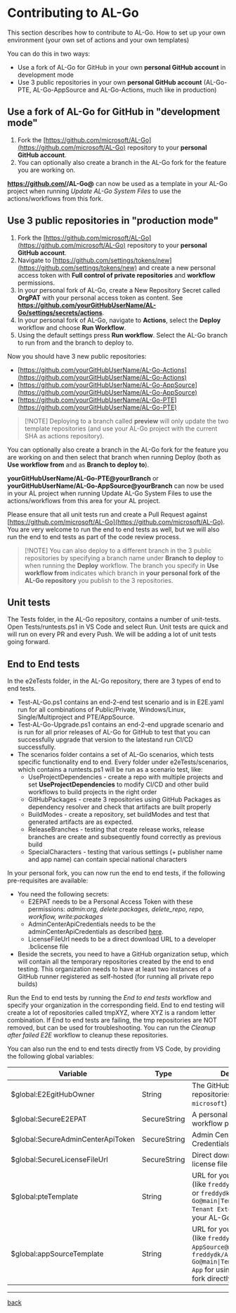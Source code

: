 # Contributing to AL-Go

This section describes how to contribute to AL-Go. How to set up your own environment (your own set of actions and your own templates)

You can do this in two ways:

- Use a fork of AL-Go for GitHub in your own **personal GitHub account** in development mode
- Use 3 public repositories in your own **personal GitHub account** (AL-Go-PTE, AL-Go-AppSource and AL-Go-Actions, much like in production)

## Use a fork of AL-Go for GitHub in "development mode"

1. Fork the [https://github.com/microsoft/AL-Go](https://github.com/microsoft/AL-Go) repository to your **personal GitHub account**.
1. You can optionally also create a branch in the AL-Go fork for the feature you are working on.

**https://github.com/<yourGitHubUserName>/AL-Go@<yourBranch>** can now be used as a template in your AL-Go project when running _Update AL-Go System Files_ to use the actions/workflows from this fork.

## Use 3 public repositories in "production mode"

1. Fork the [https://github.com/microsoft/AL-Go](https://github.com/microsoft/AL-Go) repository to your **personal GitHub account**.
1. Navigate to [https://github.com/settings/tokens/new](https://github.com/settings/tokens/new) and create a new personal access token with **Full control of private repositories** and **workflow** permissions.
1. In your personal fork of AL-Go, create a New Repository Secret called **OrgPAT** with your personal access token as content. See **https://github.com/yourGitHubUserName/AL-Go/settings/secrets/actions**.
1. In your personal fork of AL-Go, navigate to **Actions**, select the **Deploy** workflow and choose **Run Workflow**.
1. Using the default settings press **Run workflow**. Select the AL-Go branch to run from and the branch to deploy to.

Now you should have 3 new public repositories:

- [https://github.com/yourGitHubUserName/AL-Go-Actions](https://github.com/yourGitHubUserName/AL-Go-Actions)
- [https://github.com/yourGitHubUserName/AL-Go-AppSource](https://github.com/yourGitHubUserName/AL-Go-AppSource)
- [https://github.com/yourGitHubUserName/AL-Go-PTE](https://github.com/yourGitHubUserName/AL-Go-PTE)

> \[!NOTE\]
> Deploying to a branch called **preview** will only update the two template repositories (and use your AL-Go project with the current SHA as actions repository).

You can optionally also create a branch in the AL-Go fork for the feature you are working on and then select that branch when running Deploy (both as **Use workflow from** and as **Branch to deploy to**).

**yourGitHubUserName/AL-Go-PTE@yourBranch** or **yourGitHubUserName/AL-Go-AppSource@yourBranch** can now be used in your AL project when running Update AL-Go System Files to use the actions/workflows from this area for your AL project.

Please ensure that all unit tests run and create a Pull Request against [https://github.com/microsoft/AL-Go](https://github.com/microsoft/AL-Go). You are very welcome to run the end to end tests as well, but we will also run the end to end tests as part of the code review process.

> \[!NOTE\]
> You can also deploy to a different branch in the 3 public repositories by specifying a branch name under **Branch to deploy** to when running the **Deploy** workflow. The branch you specify in **Use workflow from** indicates which branch in **your personal fork of the AL-Go repository** you publish to the 3 repositories.

## Unit tests

The Tests folder, in the AL-Go repository, contains a number of unit-tests. Open Tests/runtests.ps1 in VS Code and select Run. Unit tests are quick and will run on every PR and every Push. We will be adding a lot of unit tests going forward.

## End to End tests

In the e2eTests folder, in the AL-Go repository, there are 3 types of end to end tests.

- Test-AL-Go.ps1 contains an end-2-end test scenario and is in E2E.yaml run for all combinations of Public/Private, Windows/Linux, Single/Multiproject and PTE/AppSource.
- Test-AL-Go-Upgrade.ps1 contains an end-2-end upgrade scenario and is run for all prior releases of AL-Go for GitHub to test that you can successfully upgrade that version to the latestand run CI/CD successfully.
- The scenarios folder contains a set of AL-Go scenarios, which tests specific functionality end to end. Every folder under e2eTests/scenarios, which contains a runtests.ps1 will be run as a scenario test, like:
  - UseProjectDependencies - create a repo with multiple projects and set **UseProjectDependencies** to modify CI/CD and other build workflows to build projects in the right order
  - GitHubPackages - create 3 repositories using GitHub Packages as dependency resolver and check that artifacts are built properly
  - BuildModes - create a repository, set buildModes and test that generated artifacts are as expected.
  - ReleaseBranches - testing that create release works, release branches are create and subsequently found correctly as previous build
  - SpecialCharacters - testing that various settings (+ publisher name and app name) can contain special national characters

In your personal fork, you can now run the end to end tests, if the following pre-requisites are available:

- You need the following secrets:
  - E2EPAT needs to be a Personal Access Token with these permissions: _admin:org, delete:packages, delete_repo, repo, workflow, write:packages_
  - AdminCenterApiCredentials needs to be the adminCenterApiCredentials as described [here](CreateOnlineDevEnv2.md).
  - LicenseFileUrl needs to be a direct download URL to a developer .bclicense file
- Beside the secrets, you need to have a GitHub organization setup, which will contain all the temporary repositories created by the end to end testing. This organization needs to have at least two instances of a GitHub runner registered as self-hosted (for running all private repo builds)

Run the End to end tests by running the *End to end tests* workflow and specify your organization in the corresponding field.
End to end testing will create a lot of repositories called tmpXYZ, where XYZ is a random letter combination. If End to end tests are failing, the tmp repositories are NOT removed, but can be used for troubleshooting.
You can run the *Cleanup after failed E2E* workflow to cleanup these repositories.

You can also run the end to end tests directly from VS Code, by providing the following global variables:

|Variable|Type|Description|
|---|---|---|
|$global:E2EgitHubOwner| String | The GitHub owner of the test repositories (like `freddydk` or `microsoft`) |
|$global:SecureE2EPAT| SecureString | A personal access token with workflow permissions |
|$global:SecureAdminCenterApiToken| SecureString | Admin Center API Credentials |
|$global:SecureLicenseFileUrl| SecureString | Direct download URL to a license file |
|$global:pteTemplate| String | URL for your PTE template (like `freddyk/AL-Go-PTE@main` or `freddydk/AL-Go@main\|Templates/Per Tenant Extension` for using your AL-Go fork directly) |
|$global:appSourceTemplate| String | URL for your PTE template (like `freddyk/AL-Go-AppSource@main` or `freddydk/AL-Go@main\|Templates/AppSource App` for using your AL-Go fork directly) |

______________________________________________________________________

[back](../README.md)
